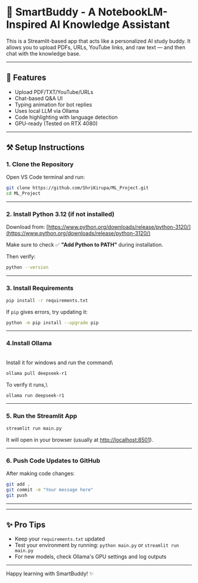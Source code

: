 # 📑 SmartBuddy - A NotebookLM-Inspired AI Knowledge Assistant

This is a Streamlit-based app that acts like a personalized AI study buddy. It allows you to upload PDFs, URLs, YouTube links, and raw text — and then chat with the knowledge base.

---

## 🚀 Features

- Upload PDF/TXT/YouTube/URLs
- Chat-based Q&A UI
- Typing animation for bot replies
- Uses local LLM via Ollama
- Code highlighting with language detection
- GPU-ready (Tested on RTX 4080)

---

## ⚒️ Setup Instructions

### 1. Clone the Repository

Open VS Code terminal and run:

```bash
git clone https://github.com/ShriKirupa/ML_Project.git
cd ML_Project
```

---

### 2. Install Python 3.12 (if not installed)

Download from: [https://www.python.org/downloads/release/python-3120/](https://www.python.org/downloads/release/python-3120/)

Make sure to check ✅ **"Add Python to PATH"** during installation.

Then verify:

```bash
python --version
```

---

### 3. Install Requirements

```bash
pip install -r requirements.txt
```

If `pip` gives errors, try updating it:

```bash
python -m pip install --upgrade pip
```

---

### 4.Install Ollama

\
Install it for windows and run the command\
```bash
ollama pull deepseek-r1
```
To verify it runs,\
```bash
ollama run deepseek-r1
```
---

### 5. Run the Streamlit App

```bash
streamlit run main.py
```

It will open in your browser (usually at [http://localhost:8501](http://localhost:8501)).

---

### 6. Push Code Updates to GitHub

After making code changes:

```bash
git add .
git commit -m "Your message here"
git push
```

---

---

## ✨ Pro Tips

- Keep your `requirements.txt` updated
- Test your environment by running: `python main.py` or `streamlit run main.py`
- For new models, check Ollama's GPU settings and log outputs

---

Happy learning with SmartBuddy! ✨

